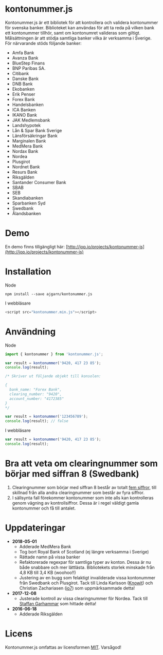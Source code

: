 # kontonummer.js
Kontonummer.js är ett bibliotek för att kontrollera och validera kontonummer för svenska banker. Biblioteket kan användas för att ta reda på vilken bank ett kontonummer tillhör, samt om kontonumret valideras som giltigt. Målsättningen är att stödja samtliga banker vilka är verksamma i Sverige. För närvarande stöds följande banker:
* Amfa Bank
* Avanza Bank
* BlueStep Finans
* BNP Paribas SA.
* Citibank
* Danske Bank
* DNB Bank
* Ekobanken
* Erik Penser
* Forex Bank
* Handelsbanken
* ICA Banken
* IKANO Bank
* JAK Medlemsbank
* Landshypotek
* Lån & Spar Bank Sverige
* Länsförsäkringar Bank
* Marginalen Bank
* MedMera Bank
* Nordax Bank
* Nordea
* Plusgirot
* Nordnet Bank
* Resurs Bank
* Riksgälden
* Santander Consumer Bank
* SBAB
* SEB
* Skandiabanken
* Sparbanken Syd
* Swedbank
* Ålandsbanken

# Demo
En demo finns tillgängligt här: [http://jop.io/projects/kontonummer-js](http://jop.io/projects/kontonummer-js)

# Installation

Node
```
npm install --save ajgarn/kontonummer.js
```

I webbläsare
```javascript
<script src="kontonummer.min.js"></script>
```

# Användning

Node
```javascript
import { kontonummer } from 'kontonummer.js';

var result = kontonummer('9420, 417 23 85');
console.log(result);

/* Skriver ut följande objekt till konsolen:

{
  bank_name: "Forex Bank",
  clearing_number: "9420", 
  account_number: "4172385"
}
*/
```
```javascript
var result = kontonummer('123456789');
console.log(result); // false
```

I webbläsare
```javascript
var result = kontonummer('9420, 417 23 85');
console.log(result);
```

# Bra att veta om clearingnummer som börjar med siffran 8 (Swedbank)
1. Clearingnummer som börjar med siffran 8 består av totalt [fem siffror](https://hjalp.swedbank.se/sidhjalp-internetbanken-privat/ordlista/c-h/index.htm#Clearingnummer), till skillnad från alla andra clearingnummer som består av fyra siffror.
2. I sällsynta fall förekommer kontonummer som inte alls kan kontrolleras genom vägning av kontrollsiffror. Dessa är i regel väldigt gamla kontonummer och få till antalet.

# Uppdateringar
* **2018-05-01**
  * Adderade MedMera Bank
  * Tog bort Royal Bank of Scotland (ej längre verksamma i Sverige)
  * Rättade namn på vissa banker
  * Refaktorerade regexpar för samtliga typer av konton. Dessa är nu både snabbare och mer lättlästa. Bibliotekets storlek minskade från 4,8 KB till 3,4 KB (woohoo!!)
  * Justering av en bugg som felaktigt invaliderade vissa kontonummer från Swedbank och Plusgirot. Tack till Linda Karlsson ([Knowit](http://www.knowit.se)) och Christian Zachariasen ([io7](http://www.io7.net)) som uppmärksammade detta!
* **2017-12-08**
  * Justerade kontroll av vissa clearingnummer för Nordea. Tack till [Staffan Garhammar](https://garhammar.se) som hittade detta!
* **2016-06-18**
  * Adderade Riksgälden

# Licens
Kontonummer.js omfattas av licensformen [MIT](https://opensource.org/licenses/MIT "The MIT License"). Varsågod!
